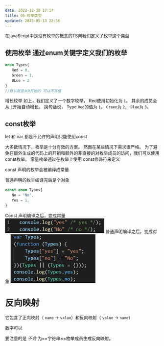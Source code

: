 ```yaml
---
date: 2022-12-30 17:17
title: 05-枚举类型
updated: 2023-05-13 22:56
---
```


在javaScript中是没有枚举的概念的TS帮我们定义了枚举这个类型

## 使用枚举 通过enum关键字定义我们的枚举

```TypeScript
enum Types{
   Red = 0,
   Green = 1,
   BLue = 2
}
//默认就是从0开始的 可以不写值
```

增长枚举
如上，我们定义了一个数字枚举， Red使用初始化为 `1`。 其余的成员会从 `1`开始自动增长。 换句话说， Type.`Red`的值为 `1`， `Green`为 `2`， `Blue`为 `3`。


## const枚举
let  和 var 都是不允许的声明只能使用const

大多数情况下，枚举是十分有效的方案。 然而在某些情况下需求很严格。 为了避免在额外生成的代码上的开销和额外的非直接的对枚举成员的访问，我们可以使用 const枚举。 常量枚举通过在枚举上使用 const修饰符来定义

const 声明的枚举会被编译成常量

普通声明的枚举编译完后是个对象

```ts
const enum Types{
   No = "No",
   Yes = 1,
}
```

Const 声明编译之后，变成常量
![](./_images/Pasted-image-20221230173547.png)
普通声明编译之后，变成对象
![](./_images/Pasted-image-20221230173608.png)


# 反向映射

它包含了正向映射（ `name` -> `value`）和反向映射（ `value` -> `name`）

数字可以

要注意的是 _不会_ 为==字符串==枚举成员生成反向映射。